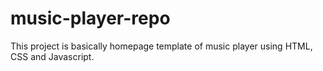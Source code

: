 # music-player-repo
This project is basically homepage template of music player using HTML, CSS and Javascript.
